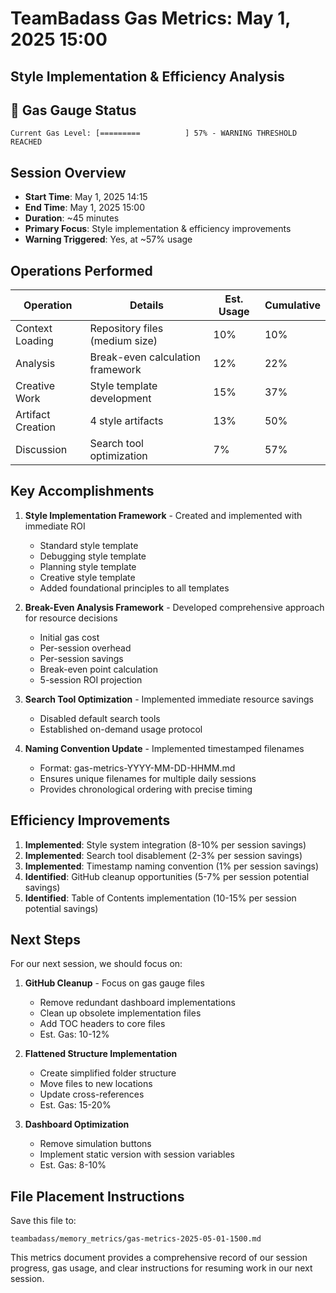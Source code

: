 # TeamBadass Gas Metrics: May 1, 2025 15:00
## Style Implementation & Efficiency Analysis

## 🔋 Gas Gauge Status
```
Current Gas Level: [=========          ] 57% - WARNING THRESHOLD REACHED
```

## Session Overview
- **Start Time**: May 1, 2025 14:15
- **End Time**: May 1, 2025 15:00
- **Duration**: ~45 minutes
- **Primary Focus**: Style implementation & efficiency improvements
- **Warning Triggered**: Yes, at ~57% usage

## Operations Performed

| Operation | Details | Est. Usage | Cumulative |
|-----------|---------|------------|------------|
| Context Loading | Repository files (medium size) | 10% | 10% |
| Analysis | Break-even calculation framework | 12% | 22% |
| Creative Work | Style template development | 15% | 37% |
| Artifact Creation | 4 style artifacts | 13% | 50% |
| Discussion | Search tool optimization | 7% | 57% |

## Key Accomplishments
1. **Style Implementation Framework** - Created and implemented with immediate ROI
   - Standard style template
   - Debugging style template
   - Planning style template
   - Creative style template
   - Added foundational principles to all templates

2. **Break-Even Analysis Framework** - Developed comprehensive approach for resource decisions
   - Initial gas cost
   - Per-session overhead
   - Per-session savings
   - Break-even point calculation
   - 5-session ROI projection

3. **Search Tool Optimization** - Implemented immediate resource savings
   - Disabled default search tools
   - Established on-demand usage protocol

4. **Naming Convention Update** - Implemented timestamped filenames
   - Format: gas-metrics-YYYY-MM-DD-HHMM.md
   - Ensures unique filenames for multiple daily sessions
   - Provides chronological ordering with precise timing

## Efficiency Improvements
1. **Implemented**: Style system integration (8-10% per session savings)
2. **Implemented**: Search tool disablement (2-3% per session savings)
3. **Implemented**: Timestamp naming convention (1% per session savings)
4. **Identified**: GitHub cleanup opportunities (5-7% per session potential savings)
5. **Identified**: Table of Contents implementation (10-15% per session potential savings)

## Next Steps
For our next session, we should focus on:

1. **GitHub Cleanup** - Focus on gas gauge files
   - Remove redundant dashboard implementations
   - Clean up obsolete implementation files
   - Add TOC headers to core files
   - Est. Gas: 10-12%

2. **Flattened Structure Implementation**
   - Create simplified folder structure
   - Move files to new locations
   - Update cross-references
   - Est. Gas: 15-20%

3. **Dashboard Optimization**
   - Remove simulation buttons
   - Implement static version with session variables
   - Est. Gas: 8-10%

## File Placement Instructions
Save this file to:
```
teambadass/memory_metrics/gas-metrics-2025-05-01-1500.md
```

This metrics document provides a comprehensive record of our session progress, gas usage, and clear instructions for resuming work in our next session.